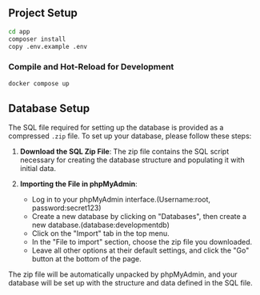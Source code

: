 ## Project Setup

```sh
cd app
composer install
copy .env.example .env

```

### Compile and Hot-Reload for Development

```sh
docker compose up
```

## Database Setup

The SQL file required for setting up the database is provided as a compressed `.zip` file. To set up your database, please follow these steps:

1. **Download the SQL Zip File**: The zip file contains the SQL script necessary for creating the database structure and populating it with initial data.

2. **Importing the File in phpMyAdmin**:
   - Log in to your phpMyAdmin interface.(Username:root, password:secret123)
   - Create a new database by clicking on "Databases", then create a new database.(database:developmentdb)
   - Click on the "Import" tab in the top menu.
   - In the "File to import" section, choose the zip file you downloaded.
   - Leave all other options at their default settings, and click the "Go" button at the bottom of the page.

The zip file will be automatically unpacked by phpMyAdmin, and your database will be set up with the structure and data defined in the SQL file.
